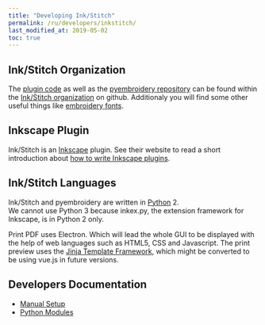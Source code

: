 ```yaml
---
title: "Developing Ink/Stitch"
permalink: /ru/developers/inkstitch/
last_modified_at: 2019-05-02
toc: true
---
```

## Ink/Stitch Organization
The [plugin code](https://github.com/inkstitch/inkstitch) as well as the [pyembroidery repository](https://github.com/inkstitch/pyembroidery) can be found within the [Ink/Stitch organization](https://github.com/inkstitch/) on github. Additionaly you will find some other useful things like [embroidery fonts](https://github.com/inkstitch/embroidery-fonts).

## Inkscape Plugin
Ink/Stitch is an [Inkscape](https://inkscape.org/) plugin. See their website to read a short introduction about [how to write Inkscape plugins](https://inkscape.org/en/develop/extensions/).

## Ink/Stitch Languages

Ink/Stitch and pyembroidery are written in [Python](https://www.python.org/) 2.<br />We cannot use Python 3 because inkex.py, the extension framework for Inkscape, is in Python 2 only.

Print PDF uses Electron. Which will lead the whole GUI to be displayed with the help of web languages such as HTML5, CSS and Javascript. The print preview uses the [Jinja Template Framework](http://jinja.pocoo.org/), which might be converted to be using vue.js in future versions.

## Developers Documentation
* [Manual Setup](/developers/inkstitch/manual-setup/)
* [Python Modules](/developers/inkstitch/python-modules/)
